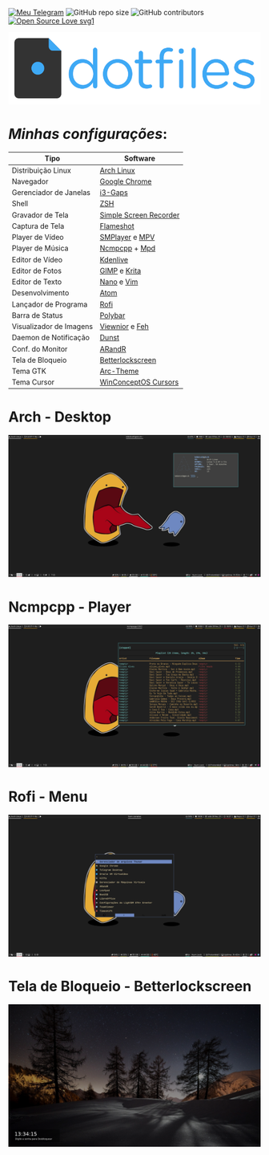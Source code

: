 [![Meu Telegram](https://img.shields.io/badge/Meu-Telegram-red)](https://t.me/k4k4rot0)
![GitHub repo size](https://img.shields.io/github/repo-size/k4k4rot0/dotfiles?label=Repositorio)
![GitHub contributors](https://img.shields.io/github/contributors/k4k4rot0/config?label=contribuidores)
[![Open Source Love svg1](https://badges.frapsoft.com/os/v1/open-source.svg?v=103)](https://github.com/ellerbrock/open-source-badges/)

![screenshot](/screenshots/dotfiles.png)

# _Minhas configurações_:

**Tipo**        | **Software**
--------------- | ---------------
Distribuição Linux | [Arch Linux](https://www.archlinux.org/)
Navegador| [Google Chrome](https://www.google.com/intl/pt-BR/chrome/)
Gerenciador de Janelas | [i3-Gaps](https://github.com/Airblader/i3)
Shell | [ZSH](https://wiki.archlinux.org/index.php/Zsh)
Gravador de Tela | [Simple Screen Recorder](https://www.maartenbaert.be/simplescreenrecorder/)
Captura de Tela | [Flameshot](https://github.com/lupoDharkael/flameshot)
Player de Vídeo | [SMPlayer](https://www.smplayer.info/) e [MPV](https://mpv.io/)
Player de Música | [Ncmpcpp](https://rybczak.net/ncmpcpp/) + [Mpd](https://github.com/MusicPlayerDaemon/MPD)
Editor de Vídeo | [Kdenlive](https://kdenlive.org/en/)
Editor de Fotos | [GIMP](https://www.gimp.org/) e [Krita](https://krita.org/en/)
Editor de Texto | [Nano](https://www.nano-editor.org/) e [Vim](https://www.vim.org/)
Desenvolvimento | [Atom](https://atom.io/)
Lançador de Programa | [Rofi](https://github.com/davatorium/rofi)
Barra de Status | [Polybar](https://github.com/polybar/polybar)
Visualizador de Imagens | [Viewnior](http://siyanpanayotov.com/project/viewnior) e [Feh](https://feh.finalrewind.org/)
Daemon de Notificação | [Dunst](https://github.com/dunst-project/dunst)
Conf. do Monitor | [ARandR](https://christian.amsuess.com/tools/arandr/)
Tela de Bloqueio | [Betterlockscreen](https://github.com/pavanjadhaw/betterlockscreen)
Tema GTK | [Arc-Theme](https://github.com/horst3180/arc-theme)
Tema Cursor | [WinConceptOS Cursors](https://github.com/yeyushengfan258/WinSur-white-cursors)

# Arch - Desktop

![screenshot](/screenshots/screenshot.png)

# Ncmpcpp - Player

![screenshot](/screenshots/ncmpcpp.png)

# Rofi - Menu

![screenshot](/screenshots/rofi.png)

# Tela de Bloqueio - Betterlockscreen

![screenshot](/screenshots/bloqueio.png)
